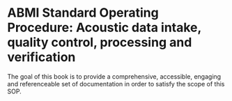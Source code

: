 # ABMI Standard Operating Procedure: Acoustic data intake, quality control, processing and verification

The goal of this book is to provide a comprehensive, accessible, engaging and referenceable set of documentation in order to satisfy the scope of this SOP.
